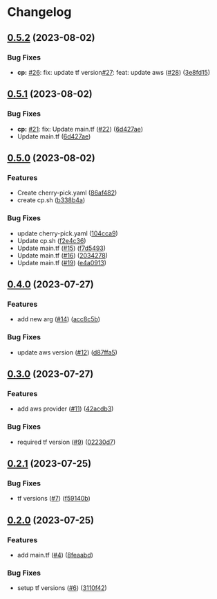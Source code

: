 # Changelog

## [0.5.2](https://github.com/maxsxu/demo-release-please-action/compare/v0.5.1...v0.5.2) (2023-08-02)


### Bug Fixes

* **cp:** [#26](https://github.com/maxsxu/demo-release-please-action/issues/26): fix: update tf version[#27](https://github.com/maxsxu/demo-release-please-action/issues/27): feat: update aws ([#28](https://github.com/maxsxu/demo-release-please-action/issues/28)) ([3e8fd15](https://github.com/maxsxu/demo-release-please-action/commit/3e8fd15063975c637dee5ed3230ff43fa1c5cda5))

## [0.5.1](https://github.com/maxsxu/demo-release-please-action/compare/v0.5.0...v0.5.1) (2023-08-02)


### Bug Fixes

* **cp:** [#21](https://github.com/maxsxu/demo-release-please-action/issues/21): fix: Update main.tf ([#22](https://github.com/maxsxu/demo-release-please-action/issues/22)) ([6d427ae](https://github.com/maxsxu/demo-release-please-action/commit/6d427ae5654cdb0003092e3c36fce4ee7a0e931b))
* Update main.tf ([6d427ae](https://github.com/maxsxu/demo-release-please-action/commit/6d427ae5654cdb0003092e3c36fce4ee7a0e931b))

## [0.5.0](https://github.com/maxsxu/demo-release-please-action/compare/v0.4.0...v0.5.0) (2023-08-02)


### Features

* Create cherry-pick.yaml ([86af482](https://github.com/maxsxu/demo-release-please-action/commit/86af4823688ec37c30efd5718b16bc2e68fc598d))
* create cp.sh ([b338b4a](https://github.com/maxsxu/demo-release-please-action/commit/b338b4a7dffa8d39c8106752a772b73f9eaaf96d))


### Bug Fixes

* update cherry-pick.yaml ([104cca9](https://github.com/maxsxu/demo-release-please-action/commit/104cca9252a450e1979bdc3d4fab4fadbb9d3043))
* Update cp.sh ([f2e4c36](https://github.com/maxsxu/demo-release-please-action/commit/f2e4c3677c3a1516e19da664cfd00e3520343dd7))
* Update main.tf ([#15](https://github.com/maxsxu/demo-release-please-action/issues/15)) ([f7d5493](https://github.com/maxsxu/demo-release-please-action/commit/f7d5493c0d2ad7f4053d9240cc9ef83ef0086f5c))
* Update main.tf ([#16](https://github.com/maxsxu/demo-release-please-action/issues/16)) ([2034278](https://github.com/maxsxu/demo-release-please-action/commit/2034278e979d226954ce30b032b25bcd23a5fb1d))
* Update main.tf ([#19](https://github.com/maxsxu/demo-release-please-action/issues/19)) ([e4a0913](https://github.com/maxsxu/demo-release-please-action/commit/e4a091312b34e8c09aa5abda261db89eab9bdb1c))

## [0.4.0](https://github.com/maxsxu/demo-release-please-action/compare/v0.3.0...v0.4.0) (2023-07-27)


### Features

* add new arg ([#14](https://github.com/maxsxu/demo-release-please-action/issues/14)) ([acc8c5b](https://github.com/maxsxu/demo-release-please-action/commit/acc8c5b9645643608f30f6f297fb987f81f3a956))


### Bug Fixes

* update aws version ([#12](https://github.com/maxsxu/demo-release-please-action/issues/12)) ([d87ffa5](https://github.com/maxsxu/demo-release-please-action/commit/d87ffa501f8d9daa995a3e5970bc05f2a89aac68))

## [0.3.0](https://github.com/maxsxu/demo-release-please-action/compare/v0.2.1...v0.3.0) (2023-07-27)


### Features

* add aws provider ([#11](https://github.com/maxsxu/demo-release-please-action/issues/11)) ([42acdb3](https://github.com/maxsxu/demo-release-please-action/commit/42acdb3aed83a043581a6f6d87ff4767ca52a83e))


### Bug Fixes

* required tf version ([#9](https://github.com/maxsxu/demo-release-please-action/issues/9)) ([02230d7](https://github.com/maxsxu/demo-release-please-action/commit/02230d70ce630f88d6666b36796d641a18c6941d))

## [0.2.1](https://github.com/maxsxu/demo-release-please-action/compare/v0.2.0...v0.2.1) (2023-07-25)


### Bug Fixes

* tf versions ([#7](https://github.com/maxsxu/demo-release-please-action/issues/7)) ([f59140b](https://github.com/maxsxu/demo-release-please-action/commit/f59140bbe1a5310d49a4ac9cab68e41132430d6c))

## [0.2.0](https://github.com/maxsxu/demo-release-please-action/compare/v0.1.0...v0.2.0) (2023-07-25)


### Features

* add main.tf ([#4](https://github.com/maxsxu/demo-release-please-action/issues/4)) ([8feaabd](https://github.com/maxsxu/demo-release-please-action/commit/8feaabd427f3e3237a9dea4cf5646f163631108d))


### Bug Fixes

* setup tf versions ([#6](https://github.com/maxsxu/demo-release-please-action/issues/6)) ([3110f42](https://github.com/maxsxu/demo-release-please-action/commit/3110f427b5de576c9c4a619a73ecd307edca1a2f))
